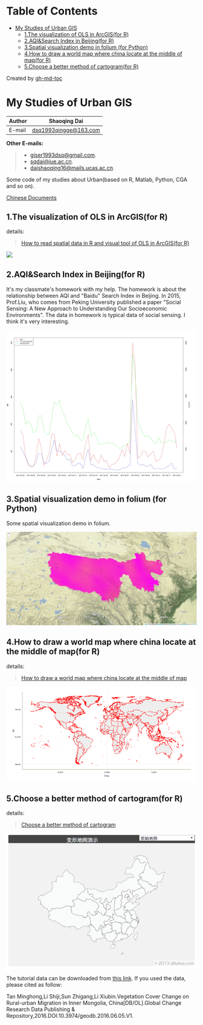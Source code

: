 Table of Contents
=================

* [My Studies of Urban GIS](#my-studies-of-urban-gis)
  * [1\.The visualization of OLS in ArcGIS(for R)](#1the-visualization-of-ols-in-arcgisfor-r)
  * [2\.AQI&amp;Search Index in Beijing(for R)](#2aqisearch-index-in-beijingfor-r)
  * [3\.Spatial visualization demo in folium (for Python)](#3spatial-visualization-demo-in-folium-for-python)
  * [4\.How to draw a world map where china locate at the middle of map(for R)](#4how-to-draw-a-world-map-where-china-locate-at-the-middle-of-mapfor-r)
  * [5\.Choose a better method of cartogram(for R)](#5choose-a-better-method-of-cartogramfor-r)

Created by [gh-md-toc](https://github.com/ekalinin/github-markdown-toc.go)

# My Studies of Urban GIS

|Author|Shaoqing Dai|
|---|---|
|E-mail|dsq1993qingge@163.com|

**Other E-mails:**
>* giser1993dsq@gmail.com. 
>* sqdai@iue.ac.cn. 
>* daishaoqing16@mails.ucas.ac.cn.

Some code of my studies about Urban(based on R, Matlab, Python, CGA and so on). 

[Chinese Documents](https://github.com/GISerDaiShaoqing/My-Studies-of-Urban-GIS//blob/master/READMEcn.md)

## 1.The visualization of OLS in ArcGIS(for R)
details:
>[How to read spatial data in R and visual tool of OLS in ArcGIS(for R)](https://giserdaishaoqing.github.io/2017/04/24/R%E8%AF%AD%E8%A8%80%E8%AF%BB%E5%8F%96%E7%A9%BA%E9%97%B4%E6%95%B0%E6%8D%AE%E4%BB%A5%E5%8F%8AArcGIS%E4%B8%ADOLS%E5%B7%A5%E5%85%B7%E5%9B%9E%E5%BD%92%E7%BB%93%E6%9E%9C%E5%8F%AF%E8%A7%86%E5%8C%96R%E8%AF%AD%E8%A8%80%E7%89%88/)

![](http://img.blog.csdn.net/20170425165238300?watermark/2/text/aHR0cDovL2Jsb2cuY3Nkbi5uZXQvRVNBX0RTUQ==/font/5a6L5L2T/fontsize/400/fill/I0JBQkFCMA==/dissolve/70/gravity/SouthEast)

## 2.AQI&Search Index in Beijing(for R)
It's my classmate's homework with my help. The homework is about the relationship between AQI and "Baidu" Search Index in Beijing. In 2015, Prof.Liu, who comes from Peking University published a paper "Social Sensing: A New Approach to Understanding Our Socioeconomic Environments". The data in homework is typical data of social sensing. I think it's very interesting.

![](https://github.com/GISerDaiShaoqing/My-Studies-of-Urban-GIS/blob/master/2.AQI%26Search%20Index%20in%20Beijing(for%20R)/output/plot.jpg)

## 3.Spatial visualization demo in folium (for Python)
Some spatial visualization demo in folium.

![](https://github.com/GISerDaiShaoqing/My-Studies-of-Urban-GIS/blob/master/3.Spatial%20visualization%20demo%20in%20folium(for%20Python)/output/windspeed.png)

## 4.How to draw a world map where china locate at the middle of map(for R)
details:
>[How to draw a world map where china locate at the middle of map](https://giserdaishaoqing.github.io/2017/11/14/%E5%A6%82%E4%BD%95%E5%AE%9E%E7%8E%B0%E4%B8%80%E4%B8%AA%E4%BB%A5%E4%B8%AD%E5%9B%BD%E4%B8%BA%E4%B8%AD%E5%BF%83%E7%9A%84%E4%B8%96%E7%95%8C%E5%9C%B0%E5%9B%BE/)


![](https://github.com/GISerDaiShaoqing/My-Studies-of-Urban-GIS/blob/master/4.How%20to%20draw%20a%20world%20map%20where%20china%20locate%20at%20the%20middle%20of%20map(for%20R)/Rproject/output/ZSXvolunteer.gif)

## 5.Choose a better method of cartogram(for R)
details:
>[Choose a better method of cartogram](http://gisersqdai.top/2018/10/08/%E5%A6%82%E4%BD%95%E4%BC%98%E9%9B%85%E5%9C%B0%E9%80%89%E6%8B%A9%E4%B8%80%E7%A7%8D%E5%9C%B0%E5%9B%BE%E5%8F%98%E5%BD%A2%E6%96%B9%E5%BC%8F/)

![](https://github.com/GISerDaiShaoqing/My-Studies-of-Urban-GIS/blob/master/5.Choos%20a%20better%20method%20of%20cartogram(for%20R)/output/cartogram.gif)

The tutorial data can be downloaded from [this link](http://geodoi.ac.cn/WebCn/doi.aspx?Id=535). If you used the data, please cited as follow:

Tan Minghong,Li Shiji,Sun Zhigang,Li Xiubin.Vegetation Cover Change on Rural-urban Migration in Inner Mongolia, China[DB/OL].Global Change Research Data Publishing & Repository,2016.DOI:10.3974/geodb.2016.06.05.V1.

